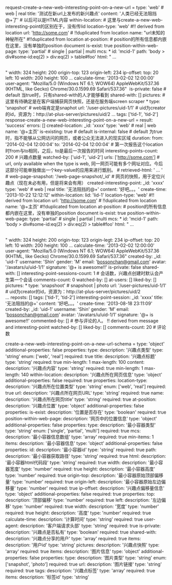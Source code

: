 request-create-a-new-web-interesting-point-on-a-new-url =
  type: 'web' # web | real
  title: '测试在新url上发布的新兴趣点'
  content: '人类已经无法阻挡@+了' # 以后可以是HTML内容
  within-location:
    # 这里与create-a-new-web-interesting-point的区别在于，没有传lid
    location-type: 'web' #!! derived from location
    url: 'http://some.com' # !!duplicated from location
    name: "url未知的神秘所在" #!!duplicated from location
    at-position: # position的所有信息都内嵌在这里，没有单独的position document
      is-exist: true
      position-within-web-page:
        type: 'partial' # single | partial | multi
        mcs:
          * id: 'mcid-1'
            path: 'body > div#some-id:eq(2) > div:eq(2) > table#foo'
            html: "<table id='foo'> ... </table>"
            width: 324
            height: 200
            origin-top: 123
            origin-left: 234
            ip-offset:
              top: 20
              left: 10
              width: 200
              height: 100
          ...
        calculate-time: '2013-02-02 12:00:00'
        user-agent: "Mozilla/5.0 (Windows NT 6.1; WOW64) AppleWebKit/537.36 (KHTML, like Gecko) Chrome/30.0.1599.69 Safari/537.36" 
  is-private: false # default 当true时，只有shared-with的人才能够看到
  shared-with: []
  pictures: # 这里有待确定是在客户端捕获网页快照，还是在服务端screen scraper
    * type: 'snapshot' # web端肯定是snaphot
      url: '/user-pictures/uid-1/1' # uid为creator的id，资源为：http://at-plus-server/pictures/uid/2
    ...
  tags: ['tid-1', 'tid-2']
response-create-a-new-web-interesting-point-on-a-new-url =
  result: 'success'
  errors: []
  created-location:
    _id: 'xxxx'
    type: 'web' # real | web
    name: '@+主页'
    is-existing: true # default
    is-internal: false # default 为true时，指不能够从公网访问的网页，或者公众无法进入的现实区域
    duration: 
      from: '2014-02-04 12:00:04'
      to: '2014-02-04 12:00:04' # 第一次报告这个location时from与to相同，之后，to是最后一次报告的时间
    interesting-points-count: 200 # 兴趣点数量
    watched-by: ['uid-1', 'uid-2']
    urls: ['http://some.com'] # url, only available when the type is web, 同一网页可能有多个网址对应。今后这部分可能单独做出一个key-value的应用来进行甑别。
    # retrieved-html: '<html> ... </html>'
    # web-page-snapshot: '/web-page-snapshot/_id' # 网页的快照，用于定位兴趣点（现在未必有用，但是将来会有用）
  created-interesting-point:
    _id: 'xxxx'
    type: 'web' # web | real
    title: '无法阻挡的@+'
    content: '好吧。。。'
    create-time: '2013-10-22 12:12:12'
    within-location:
      lid: 'lid-1'
      location-type: 'web' #!! derived from location
      url: 'http://some.com' # !!duplicated from location
      name: '@+主页' #!!duplicated from location
      at-position: # position的所有信息都内嵌在这里，没有单独的position document
        is-exist: true
        position-within-web-page:
          type: 'partial' # single | partial | multi
          mcs:
            * id: 'mcid-1'
              path: 'body > div#some-id:eq(2) > div:eq(2) > table#foo'
              html: "<table id='foo'> ... </table>"
              width: 324
              height: 200
              origin-top: 123
              origin-legt: 234
              ip-offset:
                top: 20
                left: 10
                width: 200
                height: 100
            ...
          calculate-time: '2013-02-02 12:00:00'
          user-agent: "Mozilla/5.0 (Windows NT 6.1; WOW64) AppleWebKit/537.36 (KHTML, like Gecko) Chrome/30.0.1599.69 Safari/537.36"
    created-by:
      _id: 'uid-1'
      username: 'Shin'
      gender: 'M'
      email: 'bossonchan@gmail.com'
      avatar: '/avatars/u/uid-1/1'
      signature: '@+ is awesome!!'
    is-private: false
    shared-with: []
    interesting-point-sessions-count: 1 # 会话数，兴趣点创建时默认会产生第一个会话
    comments-count: 0
    watched-by: []
    at-users: []
    liked-by: []
    pictures:
      * type: 'snapshoot' # snapshoot | photo
        url: '/user-pictures/uid-1/1' # uid为creator的id，资源为：http://at-plus-server/pictures/uid/2  
      ...
    reposts: []
    tags: ['tid-1', 'tid-2']
    interesting-point-session:
      _id: 'xxxx'
      title: '无法阻挡的@+'
      content: '好吧。。。'
      create-time: '2013-08-18 23:11:09'
      created-by:
        _id: 'uid-1'
        username: 'Shin'
        gender: 'M'
        email: 'bossonchan@gmail.com'
        avatar: '/avatars/u/uid-1/1'
        signature: '@+ is awesome!!'
      commented-by: [] # 参与评论的人。 !! derived from message and interesting-point
      watched-by: []
      liked-by: []
      comments-count: 20 # 评论数

create-a-new-web-interesting-point-on-a-new-url-schema =
  type: 'object'
  additional-properties: false
  properties:
    type:
      description: '兴趣点类型'
      type: 'string'
      enum: ['web', 'real']
      required: true
    title:
      description: '兴趣点标题'
      type: 'string'
      required: true
      min-length: 1
      max-length: 100
    content:
      description: '兴趣点内容'
      type: 'string'
      required: true
      min-length: 1
      max-length: 140
    within-location:
      description: '兴趣点所在网页信息'
      type: 'object'
      additional-properties: false
      required: true
      properties:
        location-type:
          description: '兴趣点所在位置类型'
          type: 'string'
          enum: ['web', 'real']
          required: true
        url:
          description: '兴趣点所在网页URL'
          type: 'string'
          required: true
        name:
          description: '兴趣点所在网页title'
          type: 'string'
          required: true
        at-position:
          description: '兴趣点位置'
          type: 'object'
          additional-properties: false
          properties:
            is-exist:
              description: '位置是否存在'
              type: 'boolean'
              required: true
            position-within-web-page:
              description: '网页中的位置信息'
              type: 'object'
              additional-properties: false
              properties:
                type:
                  description: '最小容器类型'
                  type: 'string'
                  enum: ['single', 'partial', 'multi']
                  required: true
                mcs:
                  description: '最小容器信息数组'
                  type: 'array'
                  required: true
                  min-items: 1
                  items:
                    description: '最小容器信息'
                    type: 'object'
                    additional-properties: false
                    properties:
                      id:
                        description: '最小容器id'
                        type: 'string'
                        required: true
                      path:
                        description: '最小容器获取路径'
                        type: 'string'
                        required: true
                      html:
                        description: '最小容器html代码段'
                        type: 'string'
                        required: true
                      width:
                        description: '最小容器宽度'
                        type: 'number'
                        required: true
                      height:
                        description: '最小容器高度'
                        type: 'number'
                        required: true
                      origin-top:
                        description: '最小容器原始顶部偏移量'
                        type: 'number'
                        required: true
                      origin-left:
                        description: '最小容器原始左边偏移量'
                        type: 'number'
                        required: true
                      ip-offset:
                        description: '兴趣点偏移量信息'
                        type: 'object'
                        additional-properties: false
                        required: true
                        properties:
                          top:
                            description: '顶部偏移'
                            type: 'number'
                            required: true
                          left:
                            description: '左边偏移'
                            type: 'number'
                            required: true
                          width:
                            description: '宽度'
                            type: 'number'
                            required: true
                          height:
                            description: '高度'
                            type: 'number'
                            required: true
                calculate-time:
                  description: '计算时间'
                  type: 'string'
                  required: true
                user-agent:
                  description: '客户端请求头部'
                  type: 'string'
                  required: true
    is-private:
      description: '兴趣点是否私有'
      type: 'boolean'
      required: true
    shared-with:
      description: '兴趣点分享的用户'
      type: 'array'
      required: true
      items:
        description: '用户id'
        type: 'string'
    pictures:
      description: '兴趣点快照'
      type: 'array'
      required: true
      items:
        description: '图片信息'
        type: 'object'
        additional-properties: false
        properties:
          type:
            description: '图片类型'
            type: 'string'
            enum: ['snapshot', 'photo']
            required: true
          url:
            description: '图片链接'
            type: 'string'
            required: true
    tags:
      description: '兴趣点标签'
      type: 'array'
      required: true
      items:
        description: '标签id'
        type: 'string'
